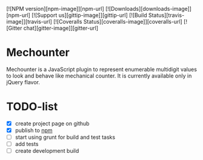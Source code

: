 [![NPM version][npm-image]][npm-url] [![Downloads][downloads-image]][npm-url] [![Support us][gittip-image]][gittip-url] [![Build Status][travis-image]][travis-url] [![Coveralls Status][coveralls-image]][coveralls-url] [![Gitter chat][gitter-image]][gitter-url]

# Mechounter
Mechounter is a JavaScript plugin to represent enumerable multidigit values to look and behave like mechanical counter. It is currently available only in jQuery flavor.

# TODO-list

- [x] create project page on github
- [x] publish to [npm](https://www.npmjs.com)
- [ ] start using grunt for build and test tasks
- [ ] add tests
- [ ] create development build